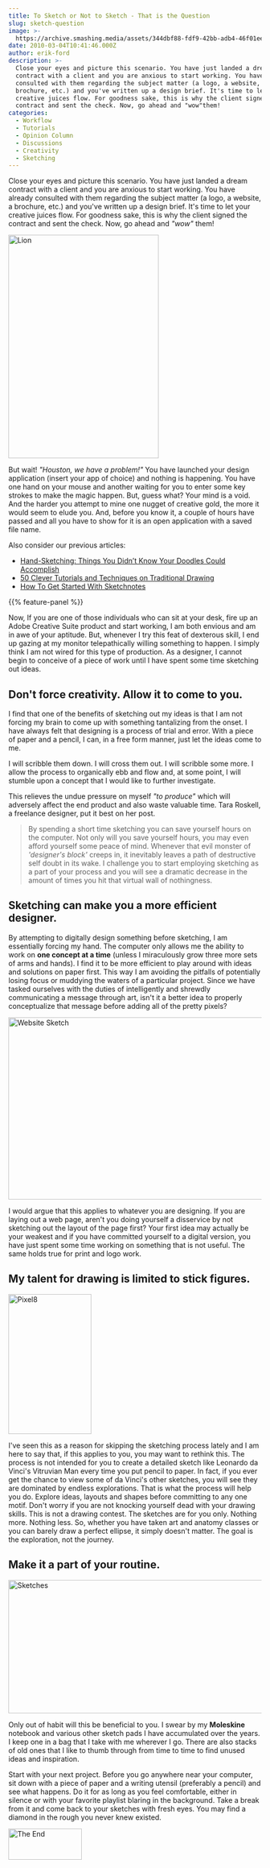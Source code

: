 ```yaml
---
title: To Sketch or Not to Sketch - That is the Question
slug: sketch-question
image: >-
  https://archive.smashing.media/assets/344dbf88-fdf9-42bb-adb4-46f01eedd629/521f0335-d48f-483a-8911-28490504b156/sketch-shoe-illu.jpg
date: 2010-03-04T10:41:46.000Z
author: erik-ford
description: >-
  Close your eyes and picture this scenario. You have just landed a dream
  contract with a client and you are anxious to start working. You have already
  consulted with them regarding the subject matter (a logo, a website, a
  brochure, etc.) and you've written up a design brief. It's time to let your
  creative juices flow. For goodness sake, this is why the client signed the
  contract and sent the check. Now, go ahead and "wow"them!
categories:
  - Workflow
  - Tutorials
  - Opinion Column
  - Discussions
  - Creativity
  - Sketching
---
```

Close your eyes and picture this scenario. You have just landed a dream contract with a client and you are anxious to start working. You have already consulted with them regarding the subject matter (a logo, a website, a brochure, etc.) and you've written up a design brief. It's time to let your creative juices flow. For goodness sake, this is why the client signed the contract and sent the check. Now, go ahead and <em>"wow"</em> them!

<img class="lion" src="https://archive.smashing.media/assets/344dbf88-fdf9-42bb-adb4-46f01eedd629/14886a0a-f8e7-4acc-9bb1-f6e0033a293f/lion.png" alt="Lion" width="299" height="444" />

But wait! <em>"Houston, we have a problem!"</em> You have launched your design application (insert your app of choice) and nothing is happening. You have one hand on your mouse and another waiting for you to enter some key strokes to make the magic happen. But, guess what? Your mind is a void. And the harder you attempt to mine one nugget of creative gold, the more it would seem to elude you. And, before you know it, a couple of hours have passed and all you have to show for it is an open application with a saved file name.

Also consider our previous articles:

*   [Hand-Sketching: Things You Didn’t Know Your Doodles Could Accomplish](https://www.smashingmagazine.com/2013/10/things-you-can-accomplish-with-hand-sketching-doodling/)
*   [50 Clever Tutorials and Techniques on Traditional Drawing](https://www.smashingmagazine.com/2009/09/50-clever-tutorials-and-techniques-on-traditional-drawing/)
*   [How To Get Started With Sketchnotes](https://www.smashingmagazine.com/2014/11/how-to-get-started-with-sketchnotes/)

{{% feature-panel %}}

Now, If you are one of those individuals who can sit at your desk, fire up an Adobe Creative Suite product and start working, I am both envious and am in awe of your aptitude. But, whenever I try this feat of dexterous skill, I end up gazing at my monitor telepathically willing something to happen. I simply think I am not wired for this type of production. As a designer, I cannot begin to conceive of a piece of work until I have spent some time sketching out ideas.</p>

## Don't force creativity. Allow it to come to you.

I find that one of the benefits of sketching out my ideas is that I am not forcing my brain to come up with something tantalizing from the onset. I have always felt that designing is a process of trial and error. With a piece of paper and a pencil, I can, in a free form manner, just let the ideas come to me.

I will scribble them down. I will cross them out. I will scribble some more. I allow the process to organically ebb and flow and, at some point, I will stumble upon a concept that I would like to further investigate.

This relieves the undue pressure on myself <em>"to produce"</em> which will adversely affect the end product and also waste valuable time. Tara Roskell, a freelance designer, put it best on her post.
<blockquote>By spending a short time sketching you can save yourself hours on the computer. Not only will you save yourself hours, you may even afford yourself some peace of mind. Whenever that evil monster of <em>'designer's block'</em> creeps in, it inevitably leaves a path of destructive self doubt in its wake. I challenge you to start employing sketching as a part of your process and you will see a dramatic decrease in the amount of times you hit that virtual wall of nothingness.</blockquote>

## Sketching can make you a more efficient designer.

By attempting to digitally design something before sketching, I am essentially forcing my hand. The computer only allows me the ability to work on <strong>one concept at a time</strong> (unless I miraculously grow three more sets of arms and hands). I find it to be more efficient to play around with ideas and solutions on paper first. This way I am avoiding the pitfalls of potentially losing focus or muddying the waters of a particular project. Since we have tasked ourselves with the duties of intelligently and shrewdly communicating a message through art, isn't it a better idea to properly conceptualize that message before adding all of the pretty pixels?

<img class="website" src="https://archive.smashing.media/assets/344dbf88-fdf9-42bb-adb4-46f01eedd629/e1f34ac5-c3fb-445a-8c28-92fa8c1f95b0/website.jpg" alt="Website Sketch" width="720" height="362" />

I would argue that this applies to whatever you are designing. If you are laying out a web page, aren't you doing yourself a disservice by not sketching out the layout of the page first? Your first idea may actually be your weakest and if you have committed yourself to a digital version, you have just spent some time working on something that is not useful. The same holds true for print and logo work.</p>

## My talent for drawing is limited to stick figures.

<img class="pixel" src="https://archive.smashing.media/assets/344dbf88-fdf9-42bb-adb4-46f01eedd629/e13e93f9-5a6b-4a6d-8c38-7dc0f9ebc58e/pixel8.png" alt="Pixel8" width="165" height="278" />

I've seen this as a reason for skipping the sketching process lately and I am here to say that, if this applies to you, you may want to rethink this. The process is not intended for you to create a detailed sketch like Leonardo da Vinci's Vitruvian Man every time you put pencil to paper. In fact, if you ever get the chance to view some of da Vinci's other sketches, you will see they are dominated by endless explorations. That is what the process will help you do. Explore ideas, layouts and shapes before committing to any one motif. Don't worry if you are not knocking yourself dead with your drawing skills. This is not a drawing contest. The sketches are for you only. Nothing more. Nothing less. So, whether you have taken art and anatomy classes or you can barely draw a perfect ellipse, it simply doesn't matter. The goal is the exploration, not the journey.</p>

## Make it a part of your routine.

<img loading="lazy" decoding="async" src="https://archive.smashing.media/assets/344dbf88-fdf9-42bb-adb4-46f01eedd629/1cae0142-56ce-4c48-b5a5-bc478c072eb9/drawing.jpg" alt="Sketches" width="566" height="265" />

Only out of habit will this be beneficial to you. I swear by my <strong>Moleskine</strong> notebook and various other sketch pads I have accumulated over the years. I keep one in a bag that I take with me wherever I go. There are also stacks of old ones that I like to thumb through from time to time to find unused ideas and inspiration.

Start with your next project. Before you go anywhere near your computer, sit down with a piece of paper and a writing utensil (preferably a pencil) and see what happens. Do it for as long as you feel comfortable, either in silence or with your favorite playlist blaring in the background. Take a break from it and come back to your sketches with fresh eyes. You may find a diamond in the rough you never knew existed.

<img loading="lazy" decoding="async" src="https://archive.smashing.media/assets/344dbf88-fdf9-42bb-adb4-46f01eedd629/96ab7b9f-4701-4fef-90a7-b1026715f598/end.png" alt="The End" width="146" height="62" />

